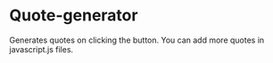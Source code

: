 # Quote-generator
Generates quotes on clicking the button.
You can add more quotes in javascript.js files.
